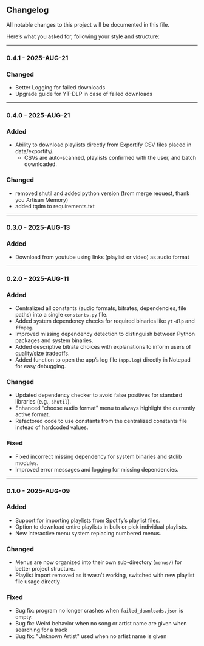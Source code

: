 ## Changelog

All notable changes to this project will be documented in this file.

Here’s what you asked for, following your style and structure:

---

### 0.4.1 - 2025-AUG-21

### Changed

- Better Logging for failed downloads
- Upgrade guide for YT-DLP in case of failed downloads

---

### 0.4.0 - 2025-AUG-21

### Added

- Ability to download playlists directly from Exportify CSV files placed in data/exportify/.
    - CSVs are auto-scanned, playlists confirmed with the user, and batch downloaded.

### Changed
- removed shutil and added python version (from merge request, thank you Artisan Memory)
- added tqdm to requirements.txt

---

### 0.3.0 - 2025-AUG-13

### Added

- Download from youtube using links (playlist or video) as audio format

---

### 0.2.0 - 2025-AUG-11

### Added

- Centralized all constants (audio formats, bitrates, dependencies, file paths) into a single `constants.py` file.
- Added system dependency checks for required binaries like `yt-dlp` and `ffmpeg`.
- Improved missing dependency detection to distinguish between Python packages and system binaries.
- Added descriptive bitrate choices with explanations to inform users of quality/size tradeoffs.
- Added function to open the app’s log file (`app.log`) directly in Notepad for easy debugging.

### Changed

- Updated dependency checker to avoid false positives for standard libraries (e.g., `shutil`).
- Enhanced “choose audio format” menu to always highlight the currently active format.
- Refactored code to use constants from the centralized constants file instead of hardcoded values.

### Fixed

- Fixed incorrect missing dependency for system binaries and stdlib modules.
- Improved error messages and logging for missing dependencies.

---

### 0.1.0 - 2025-AUG-09

### Added
- Support for importing playlists from Spotify’s playlist files.
- Option to download entire playlists in bulk or pick individual playlists.
- New interactive menu system replacing numbered menus.

### Changed
- Menus are now organized into their own sub-directory (`menus/`) for better project structure.
- Playlist import removed as it wasn't working, switched with new playlist file usage directly

### Fixed
- Bug fix: program no longer crashes when `failed_downloads.json` is empty.
- Bug fix: Weird behavior when no song or artist name are given when searching for a track
- Bug fix: "Unknown Artist" used when no artist name is given